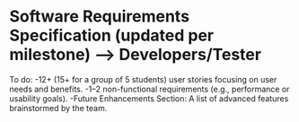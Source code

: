 # Software Requirements Specification (updated per milestone) --> Developers/Tester

To do:
-12+ (15+ for a group of 5 students) user stories focusing on user needs and benefits.
-1–2 non-functional requirements (e.g., performance or usability goals).
-Future Enhancements Section:
A list of advanced features brainstormed by the team.
